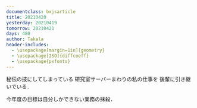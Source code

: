 ```yaml
---
documentclass: bxjsarticle
title: 20210420
yesterday: 20210419
tomorrow: 20210421
days: 480
author: Takala
header-includes:
  - \usepackage[margin=1in]{geometry}
  - \usepackage[ISO]{diffcoeff}
  - \usepackage{pxfonts}
---
```



秘伝の技にしてしまっている
研究室サーバーまわりの私の仕事を
後輩に引き継いでいる．



今年度の目標は自分しかできない業務の抹殺．



